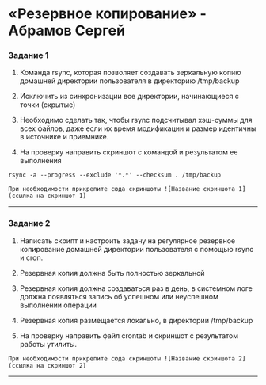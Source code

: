 # «Резервное копирование» - Абрамов Сергей



### Задание 1


1. Команда rsync, которая позволяет создавать зеркальную копию домашней директории пользователя в директорию /tmp/backup

2. Исключить из синхронизации все директории, начинающиеся с точки (скрытые)

3. Необходимо сделать так, чтобы rsync подсчитывал хэш-суммы для всех файлов, даже если их время модификации и размер идентичны в источнике и приемнике.

4. На проверку направить скриншот с командой и результатом ее выполнения

 `rsync -a --progress --exclude '*.*' --checksum . /tmp/backup`




`При необходимости прикрепитe сюда скриншоты
![Название скриншота 1](ссылка на скриншот 1)`


---

### Задание 2


1. Написать скрипт и настроить задачу на регулярное резервное копирование домашней директории пользователя с помощью rsync и cron.

2. Резервная копия должна быть полностью зеркальной

3. Резервная копия должна создаваться раз в день, в системном логе должна появляться запись об успешном или неуспешном выполнении операции

4. Резервная копия размещается локально, в директории /tmp/backup

5. На проверку направить файл crontab и скриншот с результатом работы утилиты.




`При необходимости прикрепитe сюда скриншоты
![Название скриншота 2](ссылка на скриншот 2)`


---